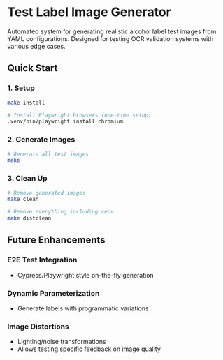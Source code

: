 # Test Label Image Generator

Automated system for generating realistic alcohol label test images from YAML configurations. Designed for testing OCR validation systems with various edge cases.

## Quick Start

### 1. Setup

```bash
make install

# Install Playwright browsers (one-time setup)
.venv/bin/playwright install chromium
```

### 2. Generate Images

```bash
# Generate all test images
make
```

### 3. Clean Up

```bash
# Remove generated images
make clean

# Remove everything including venv
make distclean
```

## Future Enhancements

### E2E Test Integration
- Cypress/Playwright style on-the-fly generation

### Dynamic Parameterization
- Generate labels with programmatic variations

### Image Distortions
- Lighting/noise transformations
- Allows testing specific feedback on image quality
